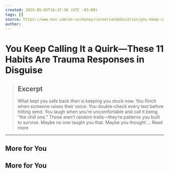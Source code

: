 ```yaml
---
created: 2025-05-02T16:37:36 (UTC -03:00)
tags: []
source: https://www.msn.com/en-us/money/careersandeducation/you-keep-calling-it-a-quirk-these-11-habits-are-trauma-responses-in-disguise/ss-AA1DYSqH?ocid=winp2fptaskbar&cvid=db3e63887447436dc13fb2544ea57a81&ei=14#image=6
author: 
---
```


# You Keep Calling It a Quirk—These 11 Habits Are Trauma Responses in Disguise

> ## Excerpt
> What kept you safe back then is keeping you stuck now. You flinch when someone raises their voice. You double-check every text before hitting send. You laugh when you’re uncomfortable and call it being “the chill one.” These aren’t random traits—they’re patterns you built to survive. Maybe no one taught you that. Maybe you thought ... Read more

---
## More for You

## More for You
